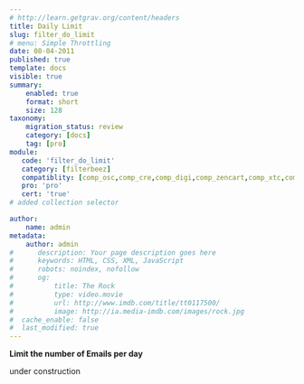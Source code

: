 ```yaml
---
# http://learn.getgrav.org/content/headers
title: Daily Limit
slug: filter_do_limit
# menu: Simple Throttling
date: 08-04-2011
published: true
template: docs
visible: true
summary:
    enabled: true
    format: short
    size: 128
taxonomy:
    migration_status: review
    category: [docs]
    tag: [pro]
module:
   code: 'filter_do_limit'
   category: [filterbeez]
   compatiblity: [comp_osc,comp_cre,comp_digi,comp_zencart,comp_xtc,comp_xtcm2,comp_gambio]
   pro: 'pro'
   cert: 'true'  
# added collection selector

author:
    name: admin
metadata:
    author: admin
#      description: Your page description goes here
#      keywords: HTML, CSS, XML, JavaScript
#      robots: noindex, nofollow
#      og:
#          title: The Rock
#          type: video.movie
#          url: http://www.imdb.com/title/tt0117500/
#          image: http://ia.media-imdb.com/images/rock.jpg
#  cache_enable: false
#  last_modified: true
---
```


**Limit the number of Emails per day**

under construction